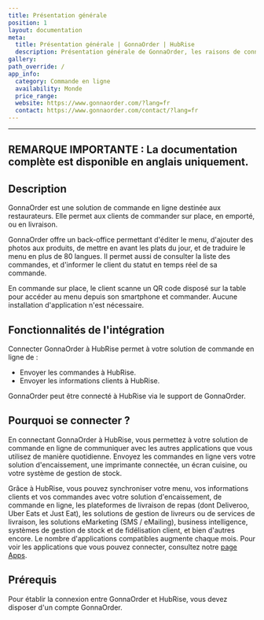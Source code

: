```yaml
---
title: Présentation générale
position: 1
layout: documentation
meta:
  title: Présentation générale | GonnaOrder | HubRise
  description: Présentation générale de GonnaOrder, les raisons de connecter votre solution de commande en ligne à HubRise et fonctionnalités de l'intégration avec HubRise.
gallery:
path_override: /
app_info:
  category: Commande en ligne
  availability: Monde
  price_range:
  website: https://www.gonnaorder.com/?lang=fr
  contact: https://www.gonnaorder.com/contact/?lang=fr
---
```


---

**REMARQUE IMPORTANTE :** La documentation complète est disponible <Link to="/apps/gonnaorder" addLocalePrefix={false}>en anglais uniquement</Link>.
---

## Description

GonnaOrder est une solution de commande en ligne destinée aux restaurateurs. Elle permet aux clients de commander sur place, en emporté, ou en livraison.

GonnaOrder offre un back-office permettant d'éditer le menu, d'ajouter des photos aux produits, de mettre en avant les plats du jour, et de traduire le menu en plus de 80 langues. Il permet aussi de consulter la liste des commandes, et d'informer le client du statut en temps réel de sa commande.

En commande sur place, le client scanne un QR code disposé sur la table pour accéder au menu depuis son smartphone et commander. Aucune installation d'application n'est nécessaire.

## Fonctionnalités de l'intégration

Connecter GonnaOrder à HubRise permet à votre solution de commande en ligne de :

- Envoyer les commandes à HubRise.
- Envoyer les informations clients à HubRise.

GonnaOrder peut être connecté à HubRise via le support de GonnaOrder.

## Pourquoi se connecter ?

En connectant GonnaOrder à HubRise, vous permettez à votre solution de commande en ligne de communiquer avec les autres applications que vous utilisez de manière quotidienne. Envoyez les commandes en ligne vers votre solution d'encaissement, une imprimante connectée, un écran cuisine, ou votre système de gestion de stock.

Grâce à HubRise, vous pouvez synchroniser votre menu, vos informations clients et vos commandes avec votre solution d'encaissement, de commande en ligne, les plateformes de livraison de repas (dont Deliveroo, Uber Eats et Just Eat), les solutions de gestion de livreurs ou de services de livraison, les solutions eMarketing (SMS / eMailing), business intelligence, systèmes de gestion de stock et de fidélisation client, et bien d'autres encore. Le nombre d'applications compatibles augmente chaque mois. Pour voir les applications que vous pouvez connecter, consultez notre [page Apps](/apps).

## Prérequis

Pour établir la connexion entre GonnaOrder et HubRise, vous devez disposer d'un compte GonnaOrder.
